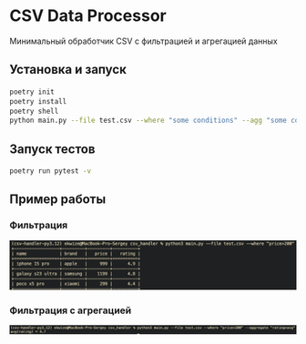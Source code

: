 # CSV Data Processor

Минимальный обработчик CSV с фильтрацией и агрегацией данных

## Установка и запуск

```bash
poetry init
poetry install
poetry shell
python main.py --file test.csv --where "some conditions" --agg "some conditions"
```

## Запуск тестов

```bash
poetry run pytest -v
```

## Пример работы

### Фильтрация
![Фильтрация](docs/example_1.png)


### Фильтрация с агрегацией
![Фильтрация с агрегацией](docs/example_2.png)

